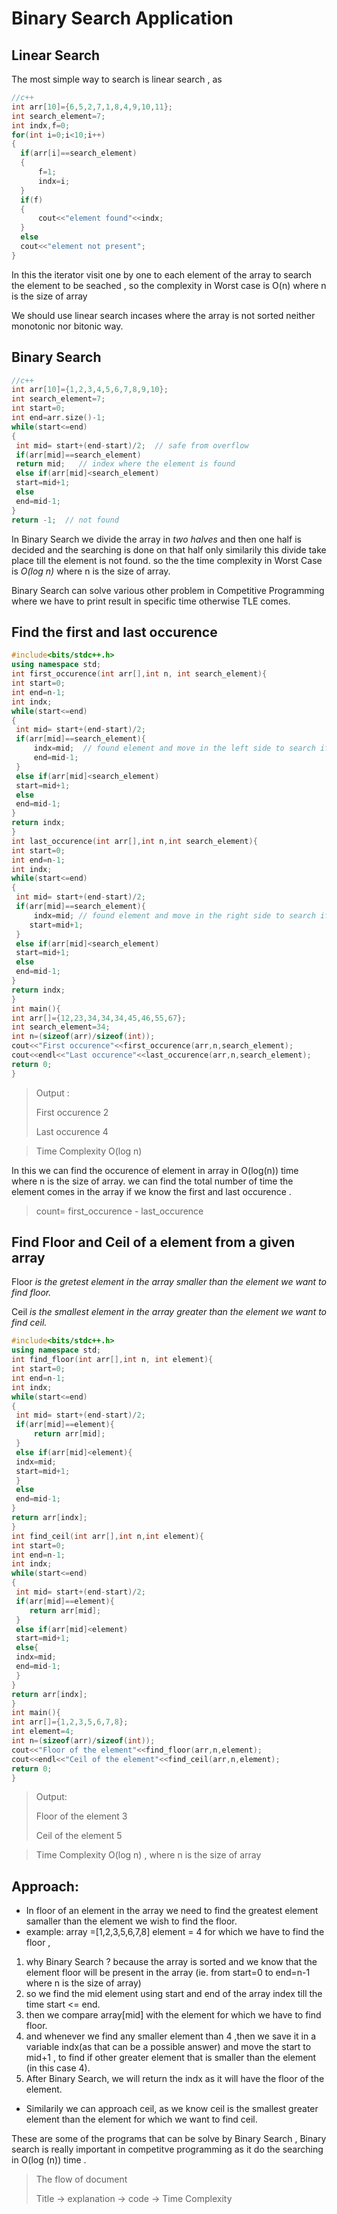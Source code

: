 # Binary Search Application

## Linear Search
The most simple way to search is linear search , as
```c++
//c++
int arr[10]={6,5,2,7,1,8,4,9,10,11};
int search_element=7;
int indx,f=0;
for(int i=0;i<10;i++)
{
  if(arr[i]==search_element)
  {
      f=1;
      indx=i;
  }
  if(f)
  {
      cout<<"element found"<<indx;
  }
  else
  cout<<"element not present";
}
```
In this the iterator visit one by one to each element of the array to search the element to be seached , so the complexity in Worst case is O(n) where n is the size of array

We should use linear search incases where the array is not sorted neither monotonic nor bitonic way.
## Binary Search

```c++
//c++
int arr[10]={1,2,3,4,5,6,7,8,9,10};
int search_element=7;
int start=0;
int end=arr.size()-1;
while(start<=end)
{
 int mid= start+(end-start)/2;  // safe from overflow
 if(arr[mid]==search_element)
 return mid;   // index where the element is found
 else if(arr[mid]<search_element)
 start=mid+1;
 else
 end=mid-1;
}
return -1;  // not found
```

In Binary Search we divide the array in *two halves* and then one half is decided and the searching is done on that half only similarily this divide take place till the element is not found.
so the the time complexity in Worst Case is *O(log n)* where n is the size of array.

Binary Search can solve various other problem in Competitive Programming where we have to print result in specific time otherwise TLE comes. 

##  Find the first and last occurence

```c++
#include<bits/stdc++.h>
using namespace std;
int first_occurence(int arr[],int n, int search_element){
int start=0;
int end=n-1;
int indx;
while(start<=end)
{
 int mid= start+(end-start)/2;  
 if(arr[mid]==search_element){
     indx=mid;  // found element and move in the left side to search if any occurence of same element is in the left side
     end=mid-1;
 }
 else if(arr[mid]<search_element)
 start=mid+1;
 else
 end=mid-1;
}
return indx;  
}
int last_occurence(int arr[],int n,int search_element){
int start=0;
int end=n-1;
int indx;
while(start<=end)
{
 int mid= start+(end-start)/2;  
 if(arr[mid]==search_element){
     indx=mid; // found element and move in the right side to search if any occurence of same element is in the right side
    start=mid+1;
 }
 else if(arr[mid]<search_element)
 start=mid+1;
 else
 end=mid-1;
}
return indx;   
}
int main(){
int arr[]={12,23,34,34,34,45,46,55,67};
int search_element=34;
int n=(sizeof(arr)/sizeof(int));
cout<<"First occurence"<<first_occurence(arr,n,search_element);
cout<<endl<<"Last occurence"<<last_occurence(arr,n,search_element);
return 0;
}
```
>Output :
>
>First occurence 2
>
>Last occurence 4

>Time Complexity O(log n)

In this we can find the occurence of element in array in O(log(n)) time where n is the size of array. we can find the total number of time the element comes in the array if we know the first and last occurence . 

>count= first_occurence - last_occurence

## Find Floor and Ceil of a element from a given array


Floor *is the gretest element in the array smaller than the element we want to find floor.*

Ceil *is the smallest element in the array greater than the element we want to find ceil.*


```c++
#include<bits/stdc++.h>
using namespace std;
int find_floor(int arr[],int n, int element){
int start=0;
int end=n-1;
int indx;
while(start<=end)
{
 int mid= start+(end-start)/2;  
 if(arr[mid]==element){
     return arr[mid];
 }
 else if(arr[mid]<element){
 indx=mid;
 start=mid+1;
 }
 else
 end=mid-1;
}
return arr[indx];  
}
int find_ceil(int arr[],int n,int element){
int start=0;
int end=n-1;
int indx;
while(start<=end)
{
 int mid= start+(end-start)/2;  
 if(arr[mid]==element){
    return arr[mid];
 }
 else if(arr[mid]<element)
 start=mid+1;
 else{
 indx=mid;
 end=mid-1;
 }
}
return arr[indx];   
}
int main(){
int arr[]={1,2,3,5,6,7,8};
int element=4;
int n=(sizeof(arr)/sizeof(int));
cout<<"Floor of the element"<<find_floor(arr,n,element);
cout<<endl<<"Ceil of the element"<<find_ceil(arr,n,element);
return 0;
}
```
>Output:
>
>Floor of the element 3
>
>Ceil of the element 5

>Time Complexity O(log n)    , where n is the size of array

## Approach:
- In floor of an element in the array we need to find the greatest element samaller than the element we wish to find the floor.
- example:
 array =[1,2,3,5,6,7,8] element = 4 for which we have to find the floor , 
 1. why Binary Search ?  because the array is sorted and we know that the element floor will be present in the array (ie. from start=0 to end=n-1 where n is the size of array)
2. so we find the mid element using start and end of the array index till the time start <= end.
3. then we compare array[mid] with the element for which we have to find floor.
4. and whenever we find any smaller element than 4 ,then we save it in a variable indx(as that can be a possible answer) and move the start to mid+1 , to find if other greater element that is smaller than the element (in this case 4).
5. After Binary Search, we will return the indx as it will have the floor of the element.
- Similarily we can approach ceil, as we know ceil is the smallest greater element than the element for which we want to find ceil.

These are some of the programs that can be solve by Binary Search , Binary search is really important in competitve programming as it do the searching in O(log (n)) time .

>The flow of document
>
>Title -> explanation -> code -> Time Complexity 
